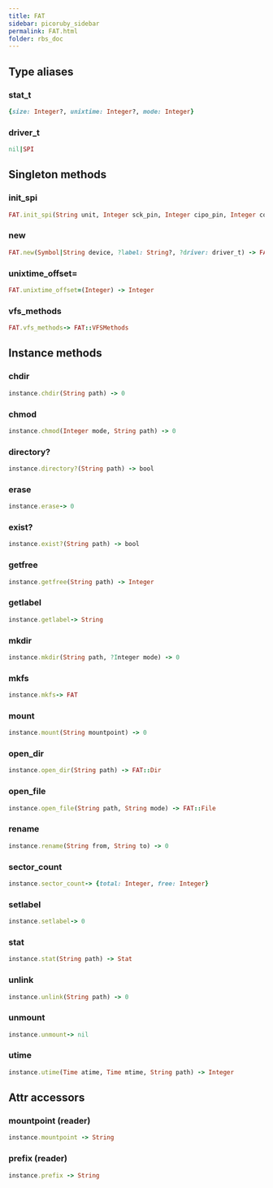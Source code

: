 ```yaml
---
title: FAT
sidebar: picoruby_sidebar
permalink: FAT.html
folder: rbs_doc
---
```

## Type aliases
### stat_t
```ruby
{size: Integer?, unixtime: Integer?, mode: Integer}
```
### driver_t
```ruby
nil|SPI
```
## Singleton methods
### init_spi

```ruby
FAT.init_spi(String unit, Integer sck_pin, Integer cipo_pin, Integer copi_pin, Integer cs_pin) -> 0
```
### new

```ruby
FAT.new(Symbol|String device, ?label: String?, ?driver: driver_t) -> FAT
```
### unixtime_offset=

```ruby
FAT.unixtime_offset=(Integer) -> Integer
```
### vfs_methods

```ruby
FAT.vfs_methods-> FAT::VFSMethods
```
## Instance methods
### chdir

```ruby
instance.chdir(String path) -> 0
```
### chmod

```ruby
instance.chmod(Integer mode, String path) -> 0
```
### directory?

```ruby
instance.directory?(String path) -> bool
```
### erase

```ruby
instance.erase-> 0
```
### exist?

```ruby
instance.exist?(String path) -> bool
```
### getfree

```ruby
instance.getfree(String path) -> Integer
```
### getlabel

```ruby
instance.getlabel-> String
```
### mkdir

```ruby
instance.mkdir(String path, ?Integer mode) -> 0
```
### mkfs

```ruby
instance.mkfs-> FAT
```
### mount

```ruby
instance.mount(String mountpoint) -> 0
```
### open_dir

```ruby
instance.open_dir(String path) -> FAT::Dir
```
### open_file

```ruby
instance.open_file(String path, String mode) -> FAT::File
```
### rename

```ruby
instance.rename(String from, String to) -> 0
```
### sector_count

```ruby
instance.sector_count-> {total: Integer, free: Integer}
```
### setlabel

```ruby
instance.setlabel-> 0
```
### stat

```ruby
instance.stat(String path) -> Stat
```
### unlink

```ruby
instance.unlink(String path) -> 0
```
### unmount

```ruby
instance.unmount-> nil
```
### utime

```ruby
instance.utime(Time atime, Time mtime, String path) -> Integer
```
## Attr accessors
### mountpoint (reader)
```ruby
instance.mountpoint -> String
```
### prefix (reader)
```ruby
instance.prefix -> String
```
